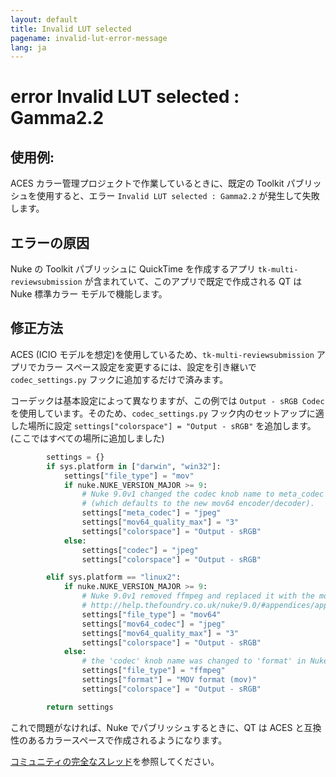 ```yaml
---
layout: default
title: Invalid LUT selected
pagename: invalid-lut-error-message
lang: ja
---
```


# error Invalid LUT selected : Gamma2.2

## 使用例:
ACES カラー管理プロジェクトで作業しているときに、既定の Toolkit パブリッシュを使用すると、エラー `Invalid LUT selected : Gamma2.2` が発生して失敗します。

## エラーの原因
Nuke の Toolkit パブリッシュに QuickTime を作成するアプリ `tk-multi-reviewsubmission` が含まれていて、このアプリで既定で作成される QT は Nuke 標準カラー モデルで機能します。

## 修正方法
ACES (ICIO モデルを想定)を使用しているため、`tk-multi-reviewsubmission` アプリでカラー スペース設定を変更するには、設定を引き継いで `codec_settings.py` フックに追加するだけで済みます。

コーデックは基本設定によって異なりますが、この例では `Output - sRGB Codec`を使用しています。そのため、`codec_settings.py` フック内のセットアップに適した場所に設定 `settings["colorspace"] = "Output - sRGB"` を追加します。(ここではすべての場所に追加しました)

```python
        settings = {}
        if sys.platform in ["darwin", "win32"]:
            settings["file_type"] = "mov"
            if nuke.NUKE_VERSION_MAJOR >= 9:
                # Nuke 9.0v1 changed the codec knob name to meta_codec and added an encoder knob
                # (which defaults to the new mov64 encoder/decoder).                  
                settings["meta_codec"] = "jpeg"
                settings["mov64_quality_max"] = "3"
                settings["colorspace"] = "Output - sRGB"
            else:
                settings["codec"] = "jpeg"
                settings["colorspace"] = "Output - sRGB"

        elif sys.platform == "linux2":
            if nuke.NUKE_VERSION_MAJOR >= 9:
                # Nuke 9.0v1 removed ffmpeg and replaced it with the mov64 writer
                # http://help.thefoundry.co.uk/nuke/9.0/#appendices/appendixc/supported_file_formats.html
                settings["file_type"] = "mov64"
                settings["mov64_codec"] = "jpeg"
                settings["mov64_quality_max"] = "3"
                settings["colorspace"] = "Output - sRGB"
            else:
                # the 'codec' knob name was changed to 'format' in Nuke 7.0
                settings["file_type"] = "ffmpeg"
                settings["format"] = "MOV format (mov)"
                settings["colorspace"] = "Output - sRGB"

        return settings
```

これで問題がなければ、Nuke でパブリッシュするときに、QT は ACES と互換性のあるカラースペースで作成されるようになります。

[コミュニティの完全なスレッド](https://community.shotgridsoftware.com/t/what-to-do-when-publish-from-aces-nuke-script-fails-with-error-invalid-lut-selected-gamma2-2/197)を参照してください。

